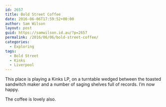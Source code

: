 ```yaml
---
id: 2657
title: Bold Street Coffee
date: 2016-06-06T17:59:52+00:00
author: Sam Wilson
layout: post
guid: https://samwilson.id.au/?p=2657
permalink: /2016/06/06/bold-street-coffee/
categories:
  - Exploring
tags:
  - Bold Street
  - Kinks
  - Liverpool
---
```

This place is playing a Kinks LP, on a turntable wedged between the toasted sandwitch maker and a number of saging shelves full of records. I’m now happy.

The coffee is lovely also.